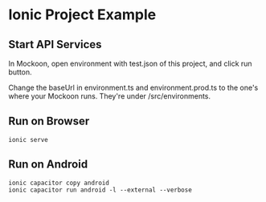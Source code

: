# Ionic Project Example

## Start API Services
In Mockoon, open environment with test.json of this project, and click run button.

Change the baseUrl in environment.ts and environment.prod.ts to the one's where your Mockoon runs. They're under /src/environments.

## Run on Browser
```
ionic serve
```

## Run on Android
```
ionic capacitor copy android
ionic capacitor run android -l --external --verbose
```
